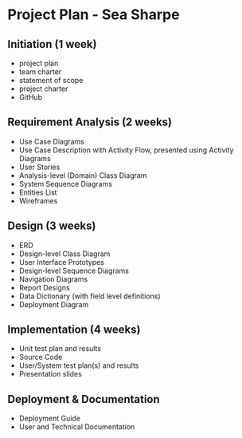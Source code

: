 # Project Plan - Sea Sharpe

## Initiation (1 week)
- project plan
- team charter
- statement of scope
- project charter
- GitHub

## Requirement Analysis (2 weeks)
- Use Case Diagrams
- Use Case Description with Activity Flow, presented using Activity Diagrams
- User Stories
- Analysis-level (Domain) Class Diagram
- System Sequence Diagrams
- Entities List
- Wireframes

## Design (3 weeks)
- ERD
- Design-level Class Diagram
- User Interface Prototypes
- Design-level Sequence Diagrams
- Navigation Diagrams
- Report Designs
- Data Dictionary (with field level definitions)
- Deployment Diagram

## Implementation (4 weeks)
- Unit test plan and results
- Source Code
- User/System test plan(s) and results
- Presentation slides

## Deployment & Documentation
- Deployment Guide
- User and Technical Documentation
